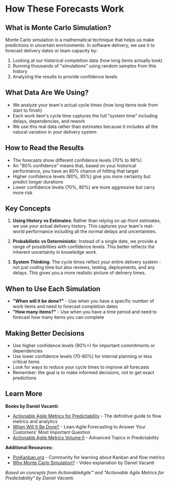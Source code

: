 # How These Forecasts Work

## What is Monte Carlo Simulation?
Monte Carlo simulation is a mathematical technique that helps us make predictions in uncertain environments. In software delivery, we use it to forecast delivery dates or team capacity by:
1. Looking at our historical completion data (how long items actually took)
2. Running thousands of "simulations" using random samples from this history
3. Analyzing the results to provide confidence levels

## What Data Are We Using?
- We analyze your team's actual cycle times (how long items took from start to finish)
- Each work item's cycle time captures the full "system time" including delays, dependencies, and rework
- We use this real data rather than estimates because it includes all the natural variation in your delivery system

## How to Read the Results
- The forecasts show different confidence levels (70% to 98%)
- An "80% confidence" means that, based on your historical performance, you have an 80% chance of hitting that target
- Higher confidence levels (90%, 95%) give you more certainty but predict longer durations
- Lower confidence levels (70%, 80%) are more aggressive but carry more risk

## Key Concepts
1. **Using History vs Estimates**: Rather than relying on up-front estimates, we use your actual delivery history. This captures your team's real-world performance including all the normal delays and uncertainties.

2. **Probabilistic vs Deterministic**: Instead of a single date, we provide a range of possibilities with confidence levels. This better reflects the inherent uncertainty in knowledge work.

3. **System Thinking**: The cycle times reflect your entire delivery system - not just coding time but also reviews, testing, deployments, and any delays. This gives you a more realistic picture of delivery times.

## When to Use Each Simulation
- **"When will it be done?"** - Use when you have a specific number of work items and need to forecast completion dates
- **"How many items?"** - Use when you have a time period and need to forecast how many items you can complete

## Making Better Decisions
- Use higher confidence levels (90%+) for important commitments or dependencies
- Use lower confidence levels (70-80%) for internal planning or less critical items
- Look for ways to reduce your cycle times to improve all forecasts
- Remember: the goal is to make informed decisions, not to get exact predictions

## Learn More

**Books by Daniel Vacanti:**
- [Actionable Agile Metrics for Predictability](https://actionableagile.com/books/aamfp) - The definitive guide to flow metrics and analytics
- [When Will It Be Done?](https://leanpub.com/whenwillitbedone) - Lean-Agile Forecasting to Answer Your Customers' Most Important Question
- [Actionable Agile Metrics Volume II](https://actionableagile.com/books/aamfp-vol2) - Advanced Topics in Predictability

**Additional Resources:**
- [ProKanban.org](https://prokanban.org/) - Community for learning about Kanban and flow metrics
- [Why Monte Carlo Simulation?](https://www.youtube.com/watch?v=j1FTNVRkJYg) - Video explanation by Daniel Vacanti

*Based on concepts from ActionableAgile™ and "Actionable Agile Metrics for Predictability" by Daniel Vacanti.*
